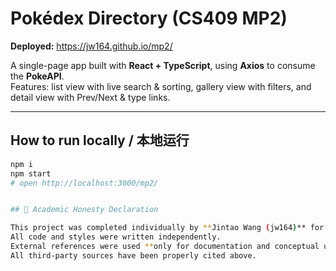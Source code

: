 # Pokédex Directory (CS409 MP2)

**Deployed:** https://jw164.github.io/mp2/

A single-page app built with **React + TypeScript**, using **Axios** to consume the **PokeAPI**.  
Features: list view with live search & sorting, gallery view with filters, and detail view with Prev/Next & type links.

---

## How to run locally / 本地运行
```bash
npm i
npm start
# open http://localhost:3000/mp2/


## 📜 Academic Honesty Declaration

This project was completed individually by **Jintao Wang (jw164)** for **CS409 Web Programming**.  
All code and styles were written independently.  
External references were used **only for documentation and conceptual understanding**, not for code copying.  
All third-party sources have been properly cited above.
